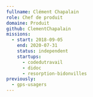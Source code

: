 ```yaml
---
fullname: Clément Chapalain
role: Chef de produit
domaine: Produit
github: ClementChapalain
missions:
  - start: 2018-09-05
    end: 2020-07-31
    status: independent
    startups:
      - codedutravail
      - didoc
      - resorption-bidonvilles
previously:
  - gps-usagers
---
```

